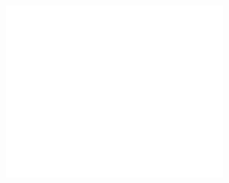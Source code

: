 <div align="center">
	<br>
	<a href="https://github.com/lamltf/lamltf/blob/main/assets/svg/header.svg">
		<img src="./assets/svg/header.svg" width="800" height="400" alt="Click to see the source">
	</a>
	<br>
</div>
